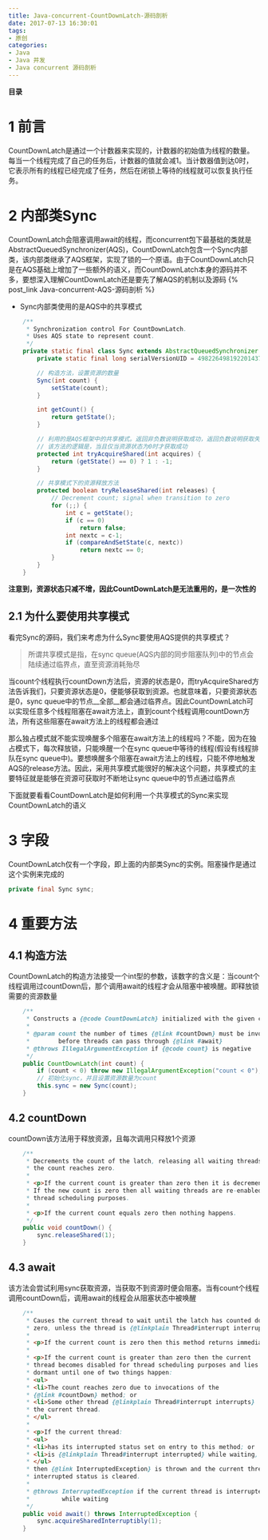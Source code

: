 ```yaml
---
title: Java-concurrent-CountDownLatch-源码剖析
date: 2017-07-13 16:30:01
tags: 
- 原创
categories: 
- Java
- Java 并发
- Java concurrent 源码剖析
---
```


__目录__

<!-- toc -->
<!--more-->

# 1 前言

CountDownLatch是通过一个计数器来实现的，计数器的初始值为线程的数量。每当一个线程完成了自己的任务后，计数器的值就会减1。当计数器值到达0时，它表示所有的线程已经完成了任务，然后在闭锁上等待的线程就可以恢复执行任务。

# 2 内部类Sync

CountDownLatch会阻塞调用await的线程，而concurrent包下最基础的类就是AbstractQueuedSynchronizer(AQS)，CountDownLatch包含一个Sync内部类，该内部类继承了AQS框架，实现了锁的一个原语。由于CountDownLatch只是在AQS基础上增加了一些额外的语义，而CountDownLatch本身的源码并不多，要想深入理解CountDownLatch还是要先了解AQS的机制以及源码 {% post_link Java-concurrent-AQS-源码剖析 %}

* Sync内部类使用的是AQS中的共享模式

```Java
    /**
     * Synchronization control For CountDownLatch.
     * Uses AQS state to represent count.
     */
    private static final class Sync extends AbstractQueuedSynchronizer {
        private static final long serialVersionUID = 4982264981922014374L;

        // 构造方法，设置资源的数量
        Sync(int count) {
            setState(count);
        }

        int getCount() {
            return getState();
        }

        // 利用的是AQS框架中的共享模式。返回非负数说明获取成功，返回负数说明获取失败。
        // 该方法的逻辑是，当且仅当资源状态为0时才获取成功
        protected int tryAcquireShared(int acquires) {
            return (getState() == 0) ? 1 : -1;
        }

        // 共享模式下的资源释放方法
        protected boolean tryReleaseShared(int releases) {
            // Decrement count; signal when transition to zero
            for (;;) {
                int c = getState();
                if (c == 0)
                    return false;
                int nextc = c-1;
                if (compareAndSetState(c, nextc))
                    return nextc == 0;
            }
        }
    }
```

__注意到，资源状态只减不增，因此CountDownLatch是无法重用的，是一次性的__

## 2.1 为什么要使用共享模式

看完Sync的源码，我们来考虑为什么Sync要使用AQS提供的共享模式？

> 所谓共享模式是指，在sync queue(AQS内部的同步阻塞队列)中的节点会陆续通过临界点，直至资源消耗殆尽

当count个线程执行countDown方法后，资源的状态是0，而tryAcquireShared方法告诉我们，只要资源状态是0，便能够获取到资源。也就意味着，只要资源状态是0，sync queue中的节点__全部__都会通过临界点。因此CountDownLatch可以实现任意多个线程阻塞在await方法上，直到count个线程调用countDown方法，所有这些阻塞在await方法上的线程都会通过

那么独占模式就不能实现唤醒多个阻塞在await方法上的线程吗？不能，因为在独占模式下，每次释放锁，只能唤醒一个在sync queue中等待的线程(假设有线程排队在sync queue中)。要想唤醒多个阻塞在await方法上的线程，只能不停地触发AQS的release方法。因此，采用共享模式能很好的解决这个问题，共享模式的主要特征就是能够在资源可获取时不断地让sync queue中的节点通过临界点

下面就要看看CountDownLatch是如何利用一个共享模式的Sync来实现CountDownLatch的语义

# 3 字段

CountDownLatch仅有一个字段，即上面的内部类Sync的实例。阻塞操作是通过这个实例来完成的

```Java
private final Sync sync;
```

# 4 重要方法

## 4.1 构造方法

CountDownLatch的构造方法接受一个int型的参数，该数字的含义是：当count个线程调用过countDown后，那个调用await的线程才会从阻塞中被唤醒。即释放锁需要的资源数量

```Java
    /**
     * Constructs a {@code CountDownLatch} initialized with the given count.
     *
     * @param count the number of times {@link #countDown} must be invoked
     *        before threads can pass through {@link #await}
     * @throws IllegalArgumentException if {@code count} is negative
     */
    public CountDownLatch(int count) {
        if (count < 0) throw new IllegalArgumentException("count < 0");
        // 初始化sync，并且设置资源数量为count
        this.sync = new Sync(count);
    }
```

## 4.2 countDown

countDown该方法用于释放资源，且每次调用只释放1个资源

```Java
    /**
     * Decrements the count of the latch, releasing all waiting threads if
     * the count reaches zero.
     *
     * <p>If the current count is greater than zero then it is decremented.
     * If the new count is zero then all waiting threads are re-enabled for
     * thread scheduling purposes.
     *
     * <p>If the current count equals zero then nothing happens.
     */
    public void countDown() {
        sync.releaseShared(1);
    }
```

## 4.3 await

该方法会尝试利用sync获取资源，当获取不到资源时便会阻塞。当有count个线程调用countDown后，调用await的线程会从阻塞状态中被唤醒

```Java
    /**
     * Causes the current thread to wait until the latch has counted down to
     * zero, unless the thread is {@linkplain Thread#interrupt interrupted}.
     *
     * <p>If the current count is zero then this method returns immediately.
     *
     * <p>If the current count is greater than zero then the current
     * thread becomes disabled for thread scheduling purposes and lies
     * dormant until one of two things happen:
     * <ul>
     * <li>The count reaches zero due to invocations of the
     * {@link #countDown} method; or
     * <li>Some other thread {@linkplain Thread#interrupt interrupts}
     * the current thread.
     * </ul>
     *
     * <p>If the current thread:
     * <ul>
     * <li>has its interrupted status set on entry to this method; or
     * <li>is {@linkplain Thread#interrupt interrupted} while waiting,
     * </ul>
     * then {@link InterruptedException} is thrown and the current thread's
     * interrupted status is cleared.
     *
     * @throws InterruptedException if the current thread is interrupted
     *         while waiting
     */
    public void await() throws InterruptedException {
        sync.acquireSharedInterruptibly(1);
    }
```
